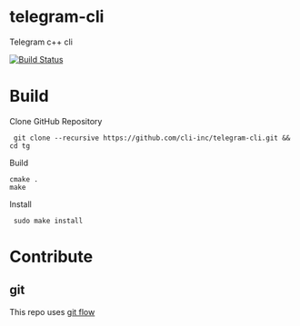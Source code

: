 # telegram-cli
Telegram c++ cli

[![Build Status](https://travis-ci.com/cli-inc/telegram-cli.svg?branch=master)](https://travis-ci.com/cli-inc/telegram-cli) 

# Build

Clone GitHub Repository

     git clone --recursive https://github.com/cli-inc/telegram-cli.git && cd tg

Build

    cmake .
    make

Install

     sudo make install


# Contribute

## git

This repo uses [git flow](https://github.com/petervanderdoes/gitflow-avh)
